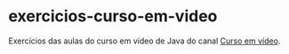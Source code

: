 # exercicios-curso-em-video

Exercícios das aulas do curso em vídeo de Java do canal [Curso em vídeo](https://www.youtube.com/user/cursosemvideo).
